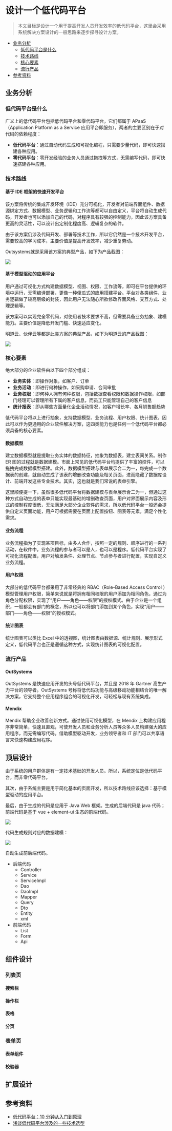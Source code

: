 # 设计一个低代码平台

> 本文目标是设计一个用于提高开发人员开发效率的低代码平台，这里会采用系统解决方案设计的一般思路来逐步探寻设计方案。

<!-- TOC depthFrom:2 depthTo:3 -->

- [业务分析](#业务分析)
  - [低代码平台是什么](#低代码平台是什么)
  - [技术路线](#技术路线)
  - [核心要素](#核心要素)
  - [流行产品](#流行产品)
- [参考资料](#参考资料)

<!-- /TOC -->

## 业务分析

### 低代码平台是什么

广义上的低代码平台包括低代码平台和零代码平台，它们都属于 APaaS（Application Platform as a Service 应用平台即服务），两者的主要区别在于对代码的依赖程度：

- **低代码平台**：通过自动代码生成和可视化编程，只需要少量代码，即可快速搭建各种应用。
- **零代码平台**：零开发经验的业务人员通过拖拽等方式，无需编写代码，即可快速搭建各种应用。

### 技术路线

#### 基于 IDE 框架的快速开发平台

该方案将传统的集成开发环境（IDE）充分可视化，开发者对前端界面组件、数据源绑定方式、数据模型、业务逻辑和工作流等都可以自由定义，平台将自动生成代码，开发者也可以添加自己的代码，对程序具有较强的控制能力，因此该方案具备更高的灵活性，可以设计出定制化程度高、逻辑复杂的软件。

由于该方案仍涉及代码开发、部署等技术工作，所以它仍然是一个技术开发平台，需要较高的学习成本，主要价值是提高开发效率，减少重复劳动。

Outsystems就是采用该方案的典型产品，如下为产品截图：

![](https://raw.githubusercontent.com/dunwu/images/dev/snap/20210506193447.png)

#### 基于模型驱动的应用平台

用户通过可视化方式构建数据模型、视图、权限、工作流等，即可在平台提供的环境中运行，无需编译部署，更像一种傻瓜式的应用搭建平台。平台对各类组件、业务逻辑做了较高层级的封装，因此用户无法随心所欲修改界面风格、交互方式、处理逻辑等。

该方案可以实现完全零代码，对使用者技术要求不高，但需要具备业务抽象、建模能力。主要价值是降低开发门槛、快速适应变化。

明道云、伙伴云等都是此类方案的典型产品，如下为明道云的产品截图：

![](https://raw.githubusercontent.com/dunwu/images/dev/snap/20210506193656.png)

### 核心要素

绝大部分的企业软件由以下四个部分组成：

- **业务实体**：即操作对象，如客户、订单
- **业务活动**：即进行何种操作，如采购申请、合同审批
- **业务权限**：即何种人拥有何种权限，包括数据查看权限和数据操作权限，如部门经理可以管理所有下属的客户信息，而员工只能管理自己的客户信息
- **统计报表**：即从哪些方面量化企业活动情况，如客户增长率、各月销售额趋势

低代码平台将以上进行抽象，支持数据模型、业务流程、用户权限、统计图表，因此可以作为更通用的企业软件解决方案，这四类能力也是任何一个低代码平台都必须具备的核心要素。

#### 数据模型

建立数据模型就是提取业务实体的数据特征，抽象为数据表，建立表间关系。制作 ER 图的过程就是数据建模。市面上常见的低代码平台均提供了丰富的控件，可以拖拽完成数据模型搭建。此外，数据模型搭建与表单展示合二为一，每完成一个数据表的创建，就自动生成了该表的增删改查功能及相关页面，进而隐藏了数据库设计、前端开发这些专业技术。其实，这也就是我们常说的表单引擎。

这里顺便提一下，虽然很多低代码平台将数据建模与表单展示合二为一，但通过这种方式自动生成的表单只能实现最基础的增删改查页面，用户对界面展示内容及形式的控制程度很低，无法满足大部分企业软件的需求，所以低代码平台一般还会提供自定义页面功能，用户可根据需要在页面上配置按钮、图表等元素，满足个性化需求。

#### 业务流程

业务流程指为了实现某项目标，由多人合作，按照一定的规则、顺序进行的一系列活动，在软件中，业务流程的参与者可以是人，也可以是程序。低代码平台实现了可视化流程配置，用户对触发条件、处理节点、节点参与者进行配置，实现自定义业务流程。

#### 用户权限

大部分的低代码平台都采用了非常经典的 RBAC（Role-Based Access Control ）模型管理用户权限，简单来说就是将拥有相同权限的用户添加为相同角色，通过为角色分配权限，实现了“用户——角色——权限”的授权模式。由于企业是一个组织，一般都会有部门的概念，所以也可以将部门添加到某个角色，实现“用户——部门——角色——权限”的授权模式。

#### 统计图表

统计图表可以类比 Excel 中的透视图，统计图表由数据源、统计规则、展示形式定义，低代码平台也正是遵循这种方式，实现统计图表的可视化配置。

### 流行产品

#### OutSystems

OutSystems 是快速应用开发的头号低代码平台，并且是 2018 年 Gartner 高生产力平台的领导者。OutSystems 号称将低代码功能与高级移动功能相结合的唯一解决方案，它支持整个应用程序组合的可视化开发，可轻松与现有系统集成。

#### Mendix

Mendix 帮助企业改善创新方式。通过使用可视化模型，在 Mendix 上构建应用程序非常简单，快速且直观，可使开发人员和业务分析人员等众多人员构建强大的应用程序，而无需编写代码。借助模型驱动开发，业务领导者和 IT 部门可以共享语言来快速构建应用程序。

## 顶层设计

由于系统的用户群体是有一定技术基础的开发人员。所以，系统定位是低代码平台，而非零代码平台。

其次，由于系统主要是用于简化基本的页面开发，所以技术路线应该选择：基于模型驱动的应用平台。

最后，由于生成的代码是应用于 Java Web 框架。生成的后端代码是 java 代码；前端代码是基于 vue + element-ui 生态的前端代码。

![](https://raw.githubusercontent.com/dunwu/images/dev/snap/20210506200045.png)

代码生成规则对应的数据建模：

![](https://raw.githubusercontent.com/dunwu/images/dev/snap/20210506200704.png)

自动生成前后端代码。

- 后端代码
  - Controller
  - Service
  - ServiceImpl
  - Dao
  - DaoImpl
  - Mapper
  - Query
  - Dto
  - Entity
  - xml
- 前端代码
  - List
  - Form
  - Api

## 组件设计

### 列表页

#### 搜索栏

#### 操作栏

#### 表格

#### 分页

### 表单页

#### 表单组件

#### 校验器

## 扩展设计

## 参考资料

- [低代码平台：10 分钟从入门到原理](http://www.woshipm.com/it/4391545.html)
- [浅谈低代码平台涉及的一些技术选型](https://zhuanlan.zhihu.com/p/182211043)